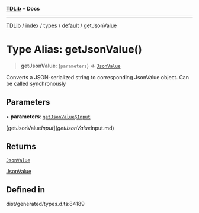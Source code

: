[**TDLib**](../../../../../../README.md) • **Docs**

***

[TDLib](../../../../../../modules.md) / [index](../../../../../README.md) / [types](../../../README.md) / [default](../README.md) / getJsonValue

# Type Alias: getJsonValue()

> **getJsonValue**: (`parameters`) => [`JsonValue`](JsonValue.md)

Converts a JSON-serialized string to corresponding JsonValue object. Can be called synchronously

## Parameters

• **parameters**: [`getJsonValue$Input`](getJsonValue$Input.md)

[getJsonValue$Input](getJsonValue$Input.md)

## Returns

[`JsonValue`](JsonValue.md)

[JsonValue](JsonValue.md)

## Defined in

dist/generated/types.d.ts:84189
